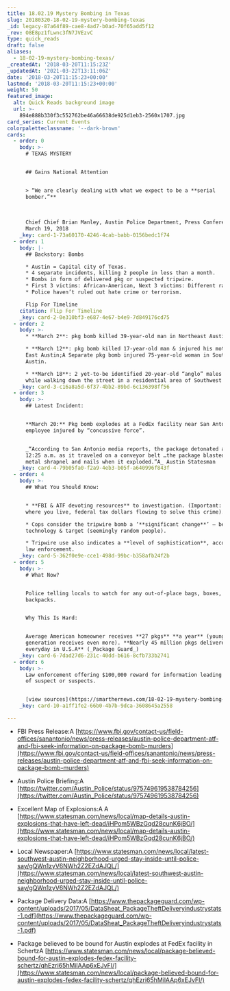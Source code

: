 ```yaml
---
title: 18.02.19 Mystery Bombing in Texas
slug: 20180320-18-02-19-mystery-bombing-texas
_id: legacy-87a64f89-cae8-4ad7-b0ad-70f65add5f12
_rev: O8E8pz1fLwnc3fN7JVEzvC
type: quick_reads
draft: false
aliases:
  - 18-02-19-mystery-bombing-texas/
_createdAt: '2018-03-20T11:15:23Z'
_updatedAt: '2021-03-22T13:11:06Z'
date: '2018-03-20T11:15:23+00:00'
lastmod: '2018-03-20T11:15:23+00:00'
weight: 50
featured_image:
  alt: Quick Reads background image
  url: >-
    894e888b330f3c552762be46a66638de925d1eb3-2560x1707.jpg
card_series: Current Events
colorpaletteclassname: '--dark-brown'
cards:
  - order: 0
    body: >-
      # TEXAS MYSTERY


      ## Gains National Attention


      > “We are clearly dealing with what we expect to be a **serial
      bomber.”**  
        
        
        
      Chief Chief Brian Manley, Austin Police Department, Press Conference,
      March 19, 2018
    _key: card-1-73a60170-4246-4cab-babb-0156bedc1f74
  - order: 1
    body: |-
      ## Backstory: Bombs

      * Austin = Capital city of Texas.
      * 4 separate incidents, killing 2 people in less than a month.
      * Bombs in form of delivered pkg or suspected tripwire.
      * First 3 victims: African-American, Next 3 victims: Different races
      * Police haven’t ruled out hate crime or terrorism.

      Flip For Timeline
    citation: Flip For Timeline
    _key: card-2-0e310bf3-e687-4e67-b4e9-7d849176cd75
  - order: 2
    body: >-
      * **March 2**: pkg bomb killed 39-year-old man in Northeast Austin.

      * **March 12**: pkg bomb killed 17-year-old man & injured his mother in
      East Austin;A Separate pkg bomb injured 75-year-old woman in Southeast
      Austin.

      * **March 18**: 2 yet-to-be identified 20-year-old “anglo” males injured
      while walking down the street in a residential area of Southwest Austin.
    _key: card-3-c16a8a5d-6f37-4bb2-89bd-6c136398ff56
  - order: 3
    body: >-
      ## Latest Incident:


      **March 20:** Pkg bomb explodes at a FedEx facility near San Antonio; one
      employee injured by “concussive force”.


      _“According to San Antonio media reports, the package detonated around
      12:25 a.m. as it traveled on a conveyor belt …the package blasted out
      metal shrapnel and nails when it exploded.”A_ Austin Statesman
    _key: card-4-79b05fa0-f2a9-4eb3-b05f-a640996f843f
  - order: 4
    body: >-
      ## What You Should Know:


      * **FBI & ATF devoting resources** to investigation. (Important: No matter
      where you live, federal tax dollars flowing to solve this crime).

      * Cops consider the tripwire bomb a ‘**significant change**’ – because of
      technology & target (seemingly random people).

      * Tripwire use also indicates a **level of sophistication**, according to
      law enforcement.
    _key: card-5-362f0e9e-cce1-498d-99bc-b358afb24f2b
  - order: 5
    body: >-
      # What Now?


      Police telling locals to watch for any out-of-place bags, boxes, and
      backpacks.


      Why This Is Hard:


      Average American homeowner receives **27 pkgs** **a year** (younger
      generation receives even more). **Nearly 45 million pkgs delivered
      everyday in U.S.A** (_Package Guard_)
    _key: card-6-7dad27d6-231c-40dd-b616-8cfb733b2741
  - order: 6
    body: >-
      Law enforcement offering $100,000 reward for information leading to arrest
      of suspect or suspects.


      [view sources](https://smarthernews.com/18-02-19-mystery-bombing-texas/)
    _key: card-10-a1ff1fe2-66b0-4b7b-9dca-3608645a2558

---
```

* FBI Press Release:A [https://www.fbi.gov/contact-us/field-offices/sanantonio/news/press-releases/austin-police-department-atf-and-fbi-seek-information-on-package-bomb-murders](https://www.fbi.gov/contact-us/field-offices/sanantonio/news/press-releases/austin-police-department-atf-and-fbi-seek-information-on-package-bomb-murders)
* Austin Police Briefing:A [https://twitter.com/Austin_Police/status/975749619538784256](https://twitter.com/Austin_Police/status/975749619538784256)
* Excellent Map of Explosions:A A [https://www.statesman.com/news/local/map-details-austin-explosions-that-have-left-dead/iHPom5WBzGqd28cunK6jBO/](https://www.statesman.com/news/local/map-details-austin-explosions-that-have-left-dead/iHPom5WBzGqd28cunK6jBO/)
* Local Newspaper:A [https://www.statesman.com/news/local/latest-southwest-austin-neighborhood-urged-stay-inside-until-police-say/gQWn1zyV6NWh2Z2EZdAJQL/](https://www.statesman.com/news/local/latest-southwest-austin-neighborhood-urged-stay-inside-until-police-say/gQWn1zyV6NWh2Z2EZdAJQL/)  

* Package Delivery Data:A [https://www.thepackageguard.com/wp-content/uploads/2017/05/DataSheat_PackageTheftDeliveryindustrystats-1.pdf](https://www.thepackageguard.com/wp-content/uploads/2017/05/DataSheat_PackageTheftDeliveryindustrystats-1.pdf)
* Package believed to be bound for Austin explodes at FedEx facility in SchertzA [https://www.statesman.com/news/local/package-believed-bound-for-austin-explodes-fedex-facility-schertz/qhEzri65hMilAAp6xEJvFI/](https://www.statesman.com/news/local/package-believed-bound-for-austin-explodes-fedex-facility-schertz/qhEzri65hMilAAp6xEJvFI/)